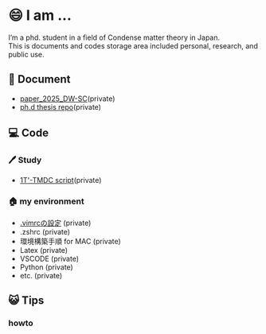 # 😄 I am ...
 I’m a phd. student in a field of Condense matter theory in Japan.  
 This is documents and codes storage area included personal, research, and public use.
 
## 📕 Document
- [paper_2025_DW-SC](https://github.com/kamecham/paper_2025_DW-SC)(private)
- [ph.d thesis repo](https://github.com/kamecham/phd_thesis)(private)
## 💻 Code
### 🖊️ Study
- [1T'-TMDC script](https://github.com/kamecham/1t_prime_tmdc_script/tree/main)(private)
### 🏠 my environment
- [.vimrcの設定](https://github.com/kamecham/my_vimrc) (private)
- .zshrc (private)
- 環境構築手順 for MAC (private)
- Latex (private)
- VSCODE (private)
- Python (private)
- etc. (private)
## 😺 Tips
### howto

<!--
**kamecham/kamecham** is a ✨ _special_ ✨ repository because its `README.md` (this file) appears on your GitHub profile.

Here are some ideas to get you started:
### A third-level heading
- 🔭 I’m currently working on ...
- 🌱 I’m currently learning ...
- 👯 I’m looking to collaborate on ...
- 🤔 I’m looking for help with ...
- 💬 Ask me about ...
- 📫 How to reach me: ...
- 😄 Pronouns: ...
- ⚡ Fun fact: ...

-->
